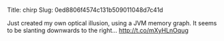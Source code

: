 Title: chirp
Slug: 0ed8806f4574c131b509011048d7c41d

Just created my own optical illusion, using a JVM memory graph. It seems to be slanting downwards to the right... <a href="http://t.co/mXyHLnOqug">http://t.co/mXyHLnOqug</a>
